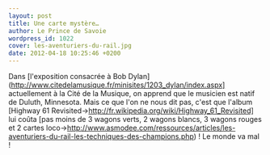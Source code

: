 ```yaml
---
layout: post
title: Une carte mystère…
author: Le Prince de Savoie
wordpress_id: 1022
cover: les-aventuriers-du-rail.jpg
date: 2012-04-18 10:25:46 +0200
---
```


Dans [l'exposition consacrée à Bob
Dylan](http://www.citedelamusique.fr/minisites/1203_dylan/index.aspx]
actuellement à la Cité de la Musique, on apprend que le musicien est natif de
Duluth, Minnesota. Mais ce que l'on ne nous dit pas, c'est que l'album [Highway
61 Revisited->http://fr.wikipedia.org/wiki/Highway_61_Revisited] lui coûta [pas
moins de 3 wagons verts, 2 wagons blancs, 3 wagons rouges et 2 cartes
loco->http://www.asmodee.com/ressources/articles/les-aventuriers-du-rail-les-techniques-des-champions.php)
! Le monde va mal !
